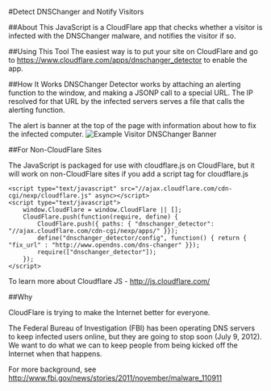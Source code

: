 #Detect DNSChanger and Notify Visitors

##About
This JavaScript is a CloudFlare app that checks whether a visitor is
infected with the DNSChanger malware, and notifies the visitor
if so.

##Using This Tool
The easiest way is to put your site on CloudFlare and go to
https://www.cloudflare.com/apps/dnschanger_detector
to enable the app.

##How It Works
DNSChanger Detector works by attaching an alerting function to the window, and
making a JSONP call to a special URL. The IP resolved for that URL
by the infected servers serves a file that calls the alerting function.

The alert is banner at the top of the page with information about how to fix the infected computer.
![Example Visitor DNSChanger Banner](https://www.cloudflare.com/images/apps/dnschanger_detector/banner_example.png)


##For Non-CloudFlare Sites

The JavaScript is packaged for use with cloudflare.js on CloudFlare, but it will work
on non-CloudFlare sites if you add a script tag for cloudflare.js

    <script type="text/javascript" src="//ajax.cloudflare.com/cdn-cgi/nexp/cloudflare.js" async></script>
    <script type="text/javascript">
        window.CloudFlare = window.CloudFlare || [];
        CloudFlare.push(function(require, define) {
            CloudFlare.push({ paths: { "dnschanger_detector": "//ajax.cloudflare.com/cdn-cgi/nexp/apps/" }});
            define("dnschanger_detector/config", function() { return { "fix_url" : "http://www.opendns.com/dns-changer" }});
            require(["dnschanger_detector"]);
        });
    </script>
    
To learn more about Cloudflare JS - http://js.cloudflare.com/

##Why

CloudFlare is trying to make the Internet better for everyone.

The Federal Bureau of Investigation (FBI) has been operating DNS servers
to keep infected users online, but they are going to stop soon (July 9, 2012). We want to
do what we can to keep people from being kicked off the Internet when that happens.

For more background, see
http://www.fbi.gov/news/stories/2011/november/malware_110911
